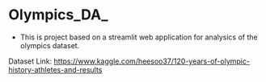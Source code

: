 # Olympics_DA_
* This is project based on a streamlit web application for analysics of the olympics dataset.


Dataset Link: https://www.kaggle.com/heesoo37/120-years-of-olympic-history-athletes-and-results
